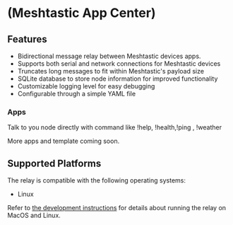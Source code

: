 

# (Meshtastic App Center)


## Features

- Bidirectional message relay between Meshtastic devices apps.
- Supports both serial and network connections for Meshtastic devices
- Truncates long messages to fit within Meshtastic's payload size
- SQLite database to store node information for improved functionality
- Customizable logging level for easy debugging
- Configurable through a simple YAML file



### Apps

Talk to you node directly with command like !help, !health,!ping , !weather

More apps and template coming soon.

## Supported Platforms

The relay is compatible with the following operating systems:

- Linux

Refer to [the development instructions](DEVELOPMENT.md) for details about running the relay on MacOS and Linux.
